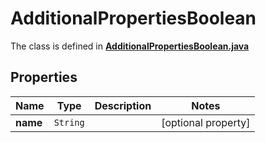 

# AdditionalPropertiesBoolean

The class is defined in **[AdditionalPropertiesBoolean.java](../../src/main/java/org/openapitools/model/AdditionalPropertiesBoolean.java)**

## Properties

Name | Type | Description | Notes
------------ | ------------- | ------------- | -------------
**name** | `String` |  |  [optional property]



